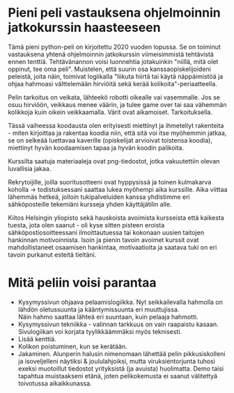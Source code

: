 # Pieni peli vastauksena ohjelmoinnin jatkokurssin haasteeseen

Tämä pieni python-peli on kirjoitettu 2020 vuoden lopussa. Se on toiminut vastauksena yhtenä ohjelmoinnin jatkokurssin viimeisimmistä tehtävistä ennen tenttiä. Tehtävänannon voisi luonnehtia jotakuinkin "niillä, mitä olet oppinut, tee oma peli". Muistelen, että suurin osa kanssaopiskelijoideni peleistä, joita näin, toimivat logiikalla "liikuta hiirtä tai käytä näppäimistöä ja ohjaa hahmoasi välttelemään hirviöitä sekä kerää kolikoita"-periaatteella.

Pelin tarkoitus on veikata, lähteekö robotti oikealle vai vasemmalle. Jos se osuu hirviöön, veikkaus menee väärin, ja tulee game over tai saa vähemmän kolikkoja kuin oikein veikkaamalla. Värit ovat aikamoiset. Tarkoituksella.

Tässä vaiheessa koodausta olen erityisesti miettinyt ja ihmetellyt rakenteita - miten kirjoittaa ja rakentaa koodia niin, että sitä voi itse myöhemmin jatkaa, se on selkeää luettavaa kaverille (opiskelijat arvioivat toistensa koodia), miettinyt hyvän koodaamisen tapaa ja hyvän koodin palikoita.

Kurssilta saatuja materiaaleja ovat png-tiedostot, jotka vakuutettiin olevan luvallisia jakaa.

Rekrytoijille, joilla suoritusotteeni ovat hyppysissä ja toinen kulmakarva koholla -> todistuksessani saattaa lukea myöhempi aika kurssille. Aika viittaa lähemmäs hetkeä, jolloin tukipalveluiden kanssa yhdistimme eri sähköposteille tekemiäni kursseja yhden käyttäjätilin alle. 

Kiitos Helsingin yliopisto sekä hauskoista avoimista kursseista että kaikesta tuesta, jota olen saanut - oli kyse sitten pisteen eroista sähköpostiosoitteessani ilmoittautuessa tai kokonaan uusien taitojen hankinnan motivoinnista. Isoin ja pienin tavoin avoimet kurssit ovat mahdollistaneet osaamisen hankintaa, motivaatioita ja saatava tuki on eri tavoin purkanut esteitä tieltäni.

# Mitä peliin voisi parantaa

 - Kysymyssivun ohjaava pelaamislogiikka. Nyt seikkailevalla hahmolla on lähdön oletussuunta ja kääntymissuunta eri muuttujissa. <br> Näin hahmo saattaa lähteä eri suuntaan, kuin pelaaja hahmotti.
 - Kysymyssivun tekniikka - valinnan tarkkuus on vain raapaistu kasaan. Sivulogiikan voi korjata tyylikkäämmäksi myös teknisesti.
 - Lisää kenttiä.
 - Kolikon poistuminen, kun se kerätään.
 - Jakaminen. Alunperin halusin nimenomaan lähettää pelin pikkusiskolleni ja isoveljelleni näytiksi & joululahjoiksi, mutta viruksientorjunta tuhosi exeksi muotoillut tiedostot yrityksistä (ja avuista) huolimatta. Demo taisi tapahtua muistaakseni etänä, joten pelikokemusta ei saanut välitettyä toivotussa aikaikkunassa.